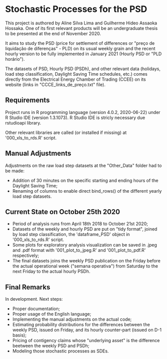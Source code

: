 # Stochastic Processes for the PSD
This project is authored by Aline Silva Lima and Guilherme Hideo Assaoka Hossaka. One of its first relevant products will be an undergraduate thesis to be presented at the end of November 2020.

It aims to study the PSD (price for settlement of differences or "preço de liquidação de diferenças" - PLD) on its usual weekly grain and the recent hourly version to be fully implemented in January 2021 (Hourly PSD or "PLD horário").

The datasets of PSD, Hourly PSD (PSDh), and other relevant data (holidays, load step classification, Daylight Saving Time schedules, etc.) comes directly from the Electrical Energy Chamber of Trading (CCEE) on its website (links in "CCCE_links_de_preço.txt" file).

## Requirements
Project runs in R programming language (version 4.0.2, 2020-06-22) under R Studio IDE (version 1.3.1073). R Studio IDE is stricly necessary due rstudioapi library.

Other relevant libraries are called (or installed if missing) at '000_xls_to_rds.R' script.

## Manual Adjustments
Adjustments on the raw load step datasets at the "Other_Data" folder had to be made:

* Addition of 30 minutes on the specific starting and ending hours of the Daylight Saving Time;
* Renaming of columns to enable direct bind_rows() of the different yearly load step datasets.

## Current State on October 25th 2020
* Period of analysis runs from April 18th 2018 to October 21st 2020;
* Datasets of the weekly and hourly PSD are put on "tidy format", joined by load step classification, the 'dataframe_PSD' object in '000_xls_to_rds.R' script.
* Some plots for exploratory analysis visualization can be saved in .jpeg and .pdf format with '001_plot_to_jpeg.R' and '001_plot_to_pdf.R' respectively;
* The final datasets joins the weekly PSD publication on the Friday before the actual operational week ("semana operativa") from Saturday to the next Friday to the actual hourly PSDh.

## Final Remarks
In development. Next steps:
* Proper documentation;
* Proper usage of the English language;
* Implementing the manual adjustments on the actual code;
* Estimating probability distributions for the differences between the weekly PSD, issued on Friday, and its hourly counter-part (issued on D-1 basis);
* Pricing of contigency claims whose "underlying asset" is the difference beetween the weekly PSD and PSDh;
* Modeling those stochastic processes as SDEs.